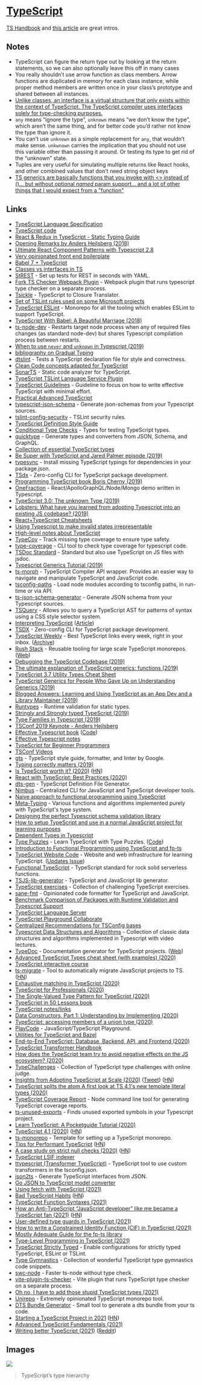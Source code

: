 # [TypeScript](https://www.typescriptlang.org/)

[TS Handbook](https://www.typescriptlang.org/docs/handbook/basic-types.html) and [this article](https://toddmotto.com/typescript-introduction) are great intros.

## Notes

- TypeScript can figure the return type out by looking at the return statements, so we can also optionally leave this off in many cases
- You really shouldn’t use arrow function as class members. Arrow functions are duplicated in memory for each class instance, while proper method members are written once in your class’s prototype and shared between all instances.
- [Unlike classes, an interface is a virtual structure that only exists within the context of TypeScript. The TypeScript compiler uses interfaces solely for type-checking purposes.](https://toddmotto.com/classes-vs-interfaces-in-typescript)
- `any` means “ignore the type”, `unknown` means “we don’t know the type”, which aren’t the same thing, and for better code you’d rather not know the type than ignore it.
- You can’t use `unknown` as a simple replacement for `any`, that wouldn’t make sense. `unkwnown` carries the implication that you should not use this variable other than passing it around. Or testing its type to get rid of the “unknown” state.
- Tuples are very useful for simulating multiple returns like React hooks, and other combined values that don't need string object keys
- [TS generics are basically functions that you invoke with <> instead of ()... but without optional _named_ param support... and a lot of other things that I would expect from a "function"](https://twitter.com/tannerlinsley/status/1387806690364465152)

## Links

- [TypeScript Language Specification](https://github.com/Microsoft/TypeScript/blob/master/doc/spec.md)
- [TypeScript code](https://github.com/microsoft/TypeScript)
- [React & Redux in TypeScript - Static Typing Guide](https://github.com/piotrwitek/react-redux-typescript-guide)
- [Opening Remarks by Anders Hejlsberg (2018)](https://www.youtube.com/watch?v=wpgKd-rwnMw)
- [Ultimate React Component Patterns with Typescript 2.8](https://levelup.gitconnected.com/ultimate-react-component-patterns-with-typescript-2-8-82990c516935)
- [Very opinionated front end boilerplate](https://ts-react-boilerplate.js.org/)
- [Babel 7 + TypeScript](http://artsy.github.io/blog/2017/11/27/Babel-7-and-TypeScript/)
- [Classes vs interfaces in TS](https://toddmotto.com/classes-vs-interfaces-in-typescript)
- [StREST](https://github.com/eykhagen/strest) - Set up tests for REST in seconds with YAML.
- [Fork TS Checker Webpack Plugin](https://github.com/Realytics/fork-ts-checker-webpack-plugin) - Webpack plugin that runs typescript type checker on a separate process.
- [Tsickle](https://github.com/angular/tsickle) - TypeScript to Closure Translator.
- [Set of TSLint rules used on some Microsoft projects](https://github.com/Microsoft/tslint-microsoft-contrib)
- [TypeScript ESLint](https://github.com/typescript-eslint/typescript-eslint) - Monorepo for all the tooling which enables ESLint to support TypeScript.
- [TypeScript With Babel: A Beautiful Marriage (2018)](https://iamturns.com/typescript-babel/)
- [ts-node-dev](https://github.com/whitecolor/ts-node-dev) - Restarts target node process when any of required files changes (as standard node-dev) but shares Typescript compilation process between restarts.
- [When to use `never` and `unknown` in Typescript (2019)](https://blog.logrocket.com/when-to-use-never-and-unknown-in-typescript-5e4d6c5799ad)
- [bibliography on Gradual Typing](https://github.com/samth/gradual-typing-bib)
- [dtslint](https://github.com/Microsoft/dtslint) - Tests a TypeScript declaration file for style and correctness.
- [Clean Code concepts adapted for TypeScript](https://github.com/labs42io/clean-code-typescript)
- [SonarTS](https://github.com/SonarSource/SonarTS) - Static code analyzer for TypeScript.
- [TypeScript TSLint Language Service Plugin](https://github.com/Microsoft/typescript-tslint-plugin)
- [TypeScript Guidelines](https://github.com/unional/typescript-guidelines) - Guideline to focus on how to write effective TypeScript with minimal effort.
- [Practical Advanced TypeScript](https://egghead.io/courses/practical-advanced-typescript)
- [typescript-json-schema](https://github.com/YousefED/typescript-json-schema) - Generate json-schemas from your Typescript sources.
- [tslint-config-security](https://github.com/webschik/tslint-config-security) - TSLint security rules.
- [TypeScript Definition Style Guide](https://github.com/sindresorhus/typescript-definition-style-guide)
- [Conditional Type Checks](https://github.com/dsherret/conditional-type-checks) - Types for testing TypeScript types.
- [quicktype](https://github.com/quicktype/quicktype) - Generate types and converters from JSON, Schema, and GraphQL.
- [Collection of essential TypeScript types](https://github.com/sindresorhus/type-fest)
- [Be Super with TypeScript and Jared Palmer episode (2019)](https://overcast.fm/+N_6KEDwFo)
- [typesync](https://github.com/jeffijoe/typesync) - Install missing TypeScript typings for dependencies in your package.json.
- [TSdx](https://github.com/palmerhq/tsdx) - Zero-config CLI for TypeScript package development.
- [Programming TypeScript book Boris Cherny (2019)](https://www.oreilly.com/library/view/programming-typescript/9781492037644/)
- [OneFraction](https://github.com/TrillCyborg/onefraction) - React/ApolloGraphQL/Node/Mongo demo written in Typescript.
- [TypeScript 3.0: The unknown Type (2019)](https://mariusschulz.com/blog/typescript-3-0-the-unknown-type)
- [Lobsters: What have you learned from adopting Typescript into an existing JS codebase? (2019)](https://lobste.rs/s/3ucfhp/what_have_you_learned_from_adopting)
- [React+TypeScript Cheatsheets](https://github.com/typescript-cheatsheets/react-typescript-cheatsheet)
- [Using Typescript to make invalid states irrepresentable](http://www.javiercasas.com/articles/typescript-impossible-states-irrepresentable)
- [High-level notes about TypeScript](https://github.com/orta/typescript-notes)
- [TypeCov](https://github.com/codechecks/typecov) - Track missing type coverage to ensure type safety.
- [type-coverage](https://github.com/plantain-00/type-coverage) - CLI tool to check type coverage for typescript code.
- [TSDoc Standard](https://github.com/Raynos/tsdocstandard) - Standard but also use TypeScript on JS files with jsdoc.
- [Typescript Generics Tutorial (2019)](https://www.youtube.com/watch?v=nViEqpgwxHE)
- [ts-morph](https://github.com/dsherret/ts-morph) - TypeScript Compiler API wrapper. Provides an easier way to navigate and manipulate TypeScript and JavaScript code.
- [tsconfig-paths](https://github.com/dividab/tsconfig-paths) - Load node modules according to tsconfig paths, in run-time or via API.
- [ts-json-schema-generator](https://github.com/vega/ts-json-schema-generator) - Generate JSON schema from your Typescript sources.
- [TSQuery](https://github.com/phenomnomnominal/tsquery) - Allows you to query a TypeScript AST for patterns of syntax using a CSS style selector system.
- [Interpreting TypeScript](https://www.meetup.com/TypeScriptNYC/events/260291994/) ([Article](http://notes.eatonphil.com/interpreting-typescript.html))
- [TSDX](https://github.com/jaredpalmer/tsdx) - Zero-config CLI for TypeScript package development.
- [TypeScript Weekly](https://www.typescript-weekly.com/) - Best TypeScript links every week, right in your inbox. ([Archive](https://us14.campaign-archive.com/home?u=809daf9442ece0a92a3d65f99&id=5693c0ed42))
- [Rush Stack](https://github.com/microsoft/rushstack) - Reusable tooling for large scale TypeScript monorepos. ([Web](https://rushjs.io/))
- [Debugging the TypeScript Codebase (2019)](https://blog.andrewbran.ch/debugging-the-type-script-codebase/)
- [The ultimate explanation of TypeScript generics: functions (2019)](https://codewithstyle.info/TypeScript-generics-demystified/)
- [TypeScript 3.7 Utility Types Cheat Sheet](https://www.elsewebdevelopment.com/typescript-3-7-utility-types-printable-pdf-cheat-sheet/)
- [TypeScript Generics for People Who Gave Up on Understanding Generics (2019)](https://ts.chibicode.com/generics)
- [Blogged Answers: Learning and Using TypeScript as an App Dev and a Library Maintainer (2019)](https://blog.isquaredsoftware.com/2019/11/blogged-answers-learning-and-using-typescript/)
- [Runtypes](https://github.com/pelotom/runtypes) - Runtime validation for static types.
- [Stringly and Strongly typed TypeScript (2019)](https://gal.hagever.com/posts/strongly-stringly-types-in-typescript/)
- [Type Families in Typescript (2019)](https://www.javiercasas.com/articles/typescript-type-families)
- [TSConf 2019 Keynote - Anders Hejlsberg](https://www.youtube.com/watch?v=jmPZztKIFf4)
- [Effective Typescript book](https://effectivetypescript.com/) ([Code](https://github.com/danvk/effective-typescript))
- [Effective Typescript notes](https://github.com/jsjoeio/effective-typescript-notes)
- [TypeScript for Beginner Programmers](https://github.com/chibicode/TypeScript-for-Beginner-Programmers)
- [TSConf Videos](https://tsconf.io/videos.html)
- [gts](https://github.com/google/gts) - TypeScript style guide, formatter, and linter by Google.
- [Typing correctly matters (2019)](https://www.dotconferences.com/2019/12/ziad-bizri-typing-correctly-matters)
- [Is TypeScript worth it? (2020)](https://blog.logrocket.com/is-typescript-worth-it/) ([HN](https://news.ycombinator.com/item?id=22055341))
- [React with TypeScript: Best Practices (2020)](https://www.sitepoint.com/react-with-typescript-best-practices/)
- [dts-gen](https://github.com/microsoft/dts-gen) - TypeScript Definition File Generator.
- [Nimbus](https://github.com/airbnb/nimbus) - Centralized CLI for JavaScript and TypeScript developer tools.
- [Naive approach to functional programming using TypeScript](https://github.com/alohawav/naive_functional_programming)
- [Meta-Typing](https://github.com/ronami/meta-typing) - Various functions and algorithms implemented purely with TypeScript's type system.
- [Designing the perfect Typescript schema validation library](https://vriad.com/blog/zod/)
- [How to setup TypeScript and use in a normal JavaScript project for learning purposes](https://gist.github.com/marcusradell/7717da3b2737d218c2f2584cd9df36a0)
- [Dependent Types in Typescript](https://www.javiercasas.com/articles/typescript-dependent-types)
- [Type Puzzles](https://type-puzzles.uhyohyo.net/) - Learn TypeScript with Type Puzzles. ([Code](https://github.com/uhyo/typescript-puzzle))
- [Introduction to Functional Programming using TypeScript and fp-ts](https://github.com/enricopolanski/functional-programming)
- [TypeScript Website Code](https://github.com/microsoft/TypeScript-Website) - Website and web infrastructure for learning TypeScript. ([Updates Issue](https://github.com/microsoft/TypeScript-Website/issues/130))
- [Functional TypeScript](https://github.com/transitive-bullshit/functional-typescript) - TypeScript standard for rock solid serverless functions.
- [TSJS-lib-generator](https://github.com/microsoft/TSJS-lib-generator) - TypeScript and JavaScript lib generator.
- [TypeScript exercises](https://github.com/mdevils/typescript-exercises) - Collection of challenging TypeScript exercises.
- [sane-fmt](https://github.com/KSXGitHub/sane-fmt) - Opinionated code formatter for TypeScript and JavaScript.
- [Benchmark Comparison of Packages with Runtime Validation and Typescript Support](https://github.com/moltar/typescript-runtime-type-benchmarks)
- [TypeScript Language Server](https://github.com/theia-ide/typescript-language-server)
- [TypeScript Playground Collaborate](https://github.com/orta/playground-collaborate)
- [Centralized Recommendations for TSConfig bases](https://github.com/tsconfig/bases)
- [Typescript Data Structures and Algorithms](https://github.com/jeffzh4ng/dsa-ts) - Collection of classic data structures and algorithms implemented in Typescript with video lectures.
- [TypeDoc](https://github.com/TypeStrong/typedoc) - Documentation generator for TypeScript projects. ([Web](https://typedoc.org/))
- [Advanced TypeScript Types cheat sheet (with examples) (2020)](https://dev.to/ibrahima92/advanced-typescript-types-cheat-sheet-with-examples-5414)
- [TypeScript interactive course](https://www.executeprogram.com/courses/typescript)
- [ts-migrate](https://github.com/airbnb/ts-migrate) - Tool to automatically migrate JavaScript projects to TS. ([HN](https://news.ycombinator.com/item?id=24204718))
- [Exhaustive matching in TypeScript (2020)](https://www.dorfmeister.cc/blog/exhaustive-matching-in-type-script)
- [TypeScript for Professionals (2020)](https://www.udemy.com/course/typescript-for-professionals/)
- [The Single-Valued Type Pattern for TypeScript (2020)](https://spin.atomicobject.com/2020/10/05/single-valued-type-pattern/)
- [TypeScript in 50 Lessons book](https://www.smashingmagazine.com/printed-books/typescript-in-50-lessons/)
- [TypeScript notes/links](https://joeprevite.com/typescript)
- [Data Constructors, Part 1: Understanding by Implementing (2020)](https://v5.chriskrycho.com/journal/data-constructors-part-1-understanding-by-implementing/)
- [TypeScript: accessing members of a union type (2020)](https://www.breck-mckye.com/blog/2020/10/TypeScript-accessing-members-of-a-union-type/)
- [PlayCode](https://playcode.io/typescript/) - JavaScript/TypeScript Playground.
- [Utilities for TypeScript and Bazel](https://github.com/bazelbuild/rules_typescript)
- [End-to-End TypeScript: Database, Backend, API, and Frontend (2020)](https://www.youtube.com/watch?v=GrnBXhsr0ng)
- [TypeScript Transformer Handbook](https://github.com/madou/typescript-transformer-handbook)
- [How does the TypeScript team try to avoid negative effects on the JS ecosystem? (2020)](https://www.youtube.com/watch?v=8qm49TyMUPI)
- [TypeChallenges](https://github.com/type-challenges/type-challenges) - Collection of TypeScript type challenges with online judge.
- [Insights from Adopting TypeScript at Scale (2020)](https://www.techatbloomberg.com/blog/10-insights-adopting-typescript-at-scale/) ([Tweet](https://twitter.com/robpalmer2/status/1326057162221760512)) ([HN](https://news.ycombinator.com/item?id=25043541))
- [TypeScript splits the atom A first look at TS 4.1's new template literal types (2020)](https://effectivetypescript.com/2020/11/05/template-literal-types/)
- [TypeScript Coverage Report](httpsn://github.com/alexcanessa/typescript-coverage-report) - Node command line tool for generating TypeScript coverage reports.
- [ts-unused-exports](https://github.com/pzavolinsky/ts-unused-exports) - Finds unused exported symbols in your Typescript project.
- [Learn TypeScript: A Pocketguide Tutorial (2020)](https://www.prisma.io/blog/learn-typescript-a-pocketguide-tutorial-q329XmXQHUjz)
- [TypeScript 4.1 (2020)](https://devblogs.microsoft.com/typescript/announcing-typescript-4-1/) ([HN](https://news.ycombinator.com/item?id=25155627))
- [ts-monorepo](https://github.com/NiGhTTraX/ts-monorepo) - Template for setting up a TypeScript monorepo.
- [Tips for Performant TypeScript](https://github.com/microsoft/TypeScript/wiki/Performance) ([HN](https://news.ycombinator.com/item?id=25199070))
- [A case study on strict null checks (2020)](https://www.figma.com/blog/inside-figma-a-case-study-on-strict-null-checks/) ([HN](https://news.ycombinator.com/item?id=25458777))
- [TypeScript LSIF indexer](https://github.com/sourcegraph/lsif-node)
- [ttypescript (Transformer TypeScript)](https://github.com/cevek/ttypescript) - TypeScript tool to use custom transformers in the tsconfig.json.
- [json2ts](http://json2ts.com/) - Generate TypeScript interfaces from JSON.
- [Go JSON to TypeScript model converter](https://github.com/tkrajina/typescriptify-golang-structs)
- [Using fetch with TypeScript (2021)](https://kentcdodds.com/blog/using-fetch-with-type-script)
- [Bad TypeScript Habits](https://startup-cto.net/10-bad-typescript-habits-to-break-this-year/) ([HN](https://news.ycombinator.com/item?id=26005330))
- [TypeScript Function Syntaxes (2021)](https://kentcdodds.com/blog/typescript-function-syntaxes)
- [How an Anti-TypeScript “JavaScript developer” like me became a TypeScript fan (2021)](https://chiragswadia.medium.com/how-an-anti-typescript-javascript-developer-like-me-became-a-typescript-fan-a4e043151ad7) ([HN](https://news.ycombinator.com/item?id=26314756))
- [User-defined type guards in TypeScript (2021)](https://gcollazo.com/user-defined-type-guards-in-typescript/)
- [How to write a Constrained Identity Function (CIF) in TypeScript (2021)](https://kentcdodds.com/blog/how-to-write-a-constrained-identity-function-in-typescript)
- [Mostly Adequate Guide for the fp-ts library](https://github.com/ChuckJonas/mostly-adequate-fp-ts)
- [Type-Level Programming in TypeScript (2021)](https://mjj.io/2021/03/29/type-level-programming-in-typescript/)
- [TypeScript Strictly Typed](https://github.com/cyrilletuzi/typescript-strictly-typed) - Enable configurations for strictly typed TypeScript, ESLint or TSLint.
- [Type Gymnastics](https://github.com/g-plane/type-gymnastics) - Collection of wonderful TypeScript type gymnastics code snippets.
- [swc-node](https://github.com/Brooooooklyn/swc-node) - Faster ts-node without type check.
- [vite-plugin-ts-checker](https://github.com/fi3ework/vite-plugin-ts-checker) - Vite plugin that runs TypeScript type checker on a separate process.
- [Oh no, I have to add those stupid TypeScript types (2021)](https://www.aleksandra.codes/fighting-with-ts)
- [Unirepo](https://github.com/deref/uni) - Extremely opinionated TypeScript monorepo tool.
- [DTS Bundle Generator](https://github.com/timocov/dts-bundle-generator) - Small tool to generate a dts bundle from your ts code.
- [Starting a TypeScript Project in 2021](https://www.metachris.com/2021/04/starting-a-typescript-project-in-2021/) ([HN](https://news.ycombinator.com/item?id=26888455))
- [Advanced TypeScript Fundamentals (2021)](https://egghead.io/courses/advanced-typescript-fundamentals-579c174f)
- [Writing better TypeScript (2021)](https://stefan-bauer.online/writing-better-type-script/) ([Reddit](https://www.reddit.com/r/typescript/comments/n08p0s/writing_better_typescript/))

## Images

![](https://i.imgur.com/APrrI2V.png)

> TypeScript’s type hierarchy
